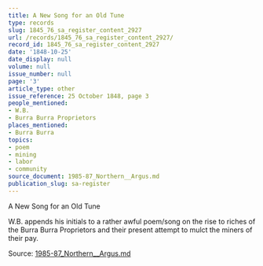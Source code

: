 ```yaml
---
title: A New Song for an Old Tune
type: records
slug: 1845_76_sa_register_content_2927
url: /records/1845_76_sa_register_content_2927/
record_id: 1845_76_sa_register_content_2927
date: '1848-10-25'
date_display: null
volume: null
issue_number: null
page: '3'
article_type: other
issue_reference: 25 October 1848, page 3
people_mentioned:
- W.B.
- Burra Burra Proprietors
places_mentioned:
- Burra Burra
topics:
- poem
- mining
- labor
- community
source_document: 1985-87_Northern__Argus.md
publication_slug: sa-register
---
```


A New Song for an Old Tune

W.B. appends his initials to a rather awful poem/song on the rise to riches of the Burra Burra Proprietors and their present attempt to mulct the miners of their pay.


Source: [1985-87_Northern__Argus.md](/downloads/markdown/1985-87_Northern__Argus.md)

